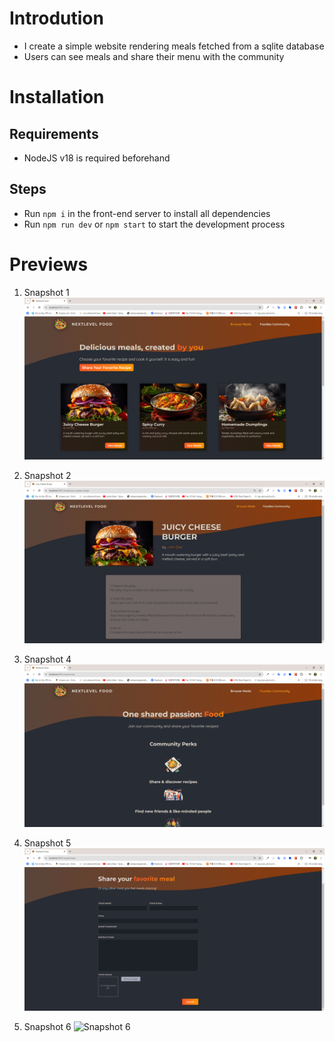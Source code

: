 # Introdution

- I create a simple website rendering meals fetched from a sqlite database
- Users can see meals and share their menu with the community

# Installation

## Requirements

- NodeJS v18 is required beforehand

## Steps

- Run <code>npm i</code> in the front-end server to install all dependencies
- Run <code>npm run dev</code> or <code>npm start</code> to start the development process

# Previews

1.  Snapshot 1
    <img src='./previews/pv2.png' alt='Snapshot 1'>

2.  Snapshot 2
    <img src='./previews/pv3.png' alt='Snapshot 3'>

3.  Snapshot 4
    <img src='./previews/pv4.png' alt='Snapshot 4'>

4.  Snapshot 5
    <img src='./previews/pv5.png' alt='Snapshot 5'>

5.  Snapshot 6
    <img src='./previews/pv6.png' alt='Snapshot 6'>

